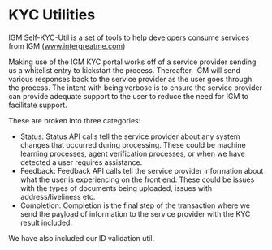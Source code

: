 # KYC Utilities
IGM Self-KYC-Util is a set of tools to help developers consume services from IGM (www.intergreatme.com)

Making use of the IGM KYC portal works off of a service provider sending us a whitelist entry to kickstart the process. Thereafter, IGM will send various responses back to the service provider as the user goes through the process. The intent with being verbose is to ensure the service provider can provide adequate support to the user to reduce the need for IGM to facilitate support.

These are broken into three categories:
- Status:
Status API calls tell the service provider about any system changes that occurred during processing. These could be machine learning processes, agent verification processes, or when we have detected a user requires assistance.
- Feedback:
Feedback API calls tell the service provider information about what the user is experiencing on the front end. These could be issues with the types of documents being uploaded, issues with address/liveliness etc.
- Completion:
Completion is the final step of the transaction where we send the payload of information to the service provider with the KYC result included.

We have also included our ID validation util.
